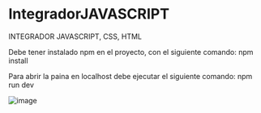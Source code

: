 # IntegradorJAVASCRIPT
INTEGRADOR JAVASCRIPT, CSS, HTML

Debe tener instalado npm en el proyecto, con el siguiente comando: npm install 

Para abrir la paina en localhost debe ejecutar el siguiente comando: npm run dev


![image](https://github.com/user-attachments/assets/249b7d56-efb0-4f93-bb70-b29113e20d6e)
